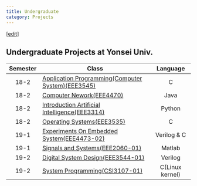 ```yaml
---
title: Undergraduate
category: Projects
---
```


[[edit]](https://github.com/WheatBeer.github.io/blob/master/_docs/projects/undergraduate.md)

## Undergraduate Projects at Yonsei Univ.

|Semester|Class|Language|
|:---:|---|:---:|
|18-2|[Application Programming(Computer System)(EEE3545)](https://github.com/WheatBeer/undergraduate_projects/tree/master/computer_systems)|C
|18-2|[Computer Nework(EEE4470)](https://github.com/WheatBeer/undergraduate_projects/tree/master/computer_network)|Java
|18-2|[Introduction Artificial Intelligence(EEE3314)](https://github.com/WheatBeer/undergraduate_projects/tree/master/artificial_intelligence)|Python
|18-2|[Operating Systems(EEE3535)](https://github.com/WheatBeer/undergraduate_projects/tree/master/operating_systems)|C
|19-1|[Experiments On Embedded System(EEE4473-02)](https://github.com/WheatBeer/undergraduate_projects/tree/master/embedded_system)|Verilog & C
|19-1|[Signals and Systems(EEE2060-01)](https://github.com/WheatBeer/undergraduate_projects/tree/master/signals_and_systems)|Matlab
|19-2|[Digital System Design(EEE3544-01)](https://github.com/WheatBeer/undergraduate_projects/tree/master/digital_system_design)|Verilog
|19-2|[System Programming(CSI3107-01)](https://github.com/WheatBeer/undergraduate_projects/tree/master/system_programming)|C(Linux kernel)
